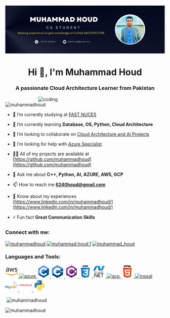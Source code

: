 ![logo](https://github.com/muhammadhoud/muhammadhoud/blob/main/Black%20and%20%20White%20Gradient%20Personal%20LinkedIn%20Banner.png)
<h1 align="center">Hi 👋, I'm Muhammad Houd</h1>
<h3 align="center">A passionate Cloud Architecture Learner from Pakistan</h3>

<img align="right" alt="coding" width="400" src="https://img.etimg.com/thumb/width-1200,height-1200,imgsize-638053,resizemode-75,msid-84146083/prime/technology-and-startups/booting-up-developer-economy-how-tech-startups-are-helping-coders-build-and-test-software-faster.jpg">

<p align="left"> <img src="https://komarev.com/ghpvc/?username=muhammadhoud&label=Profile%20views&color=0e75b6&style=flat" alt="muhammadhoud" /> </p>

- 🔭 I’m currently studying at [FAST NUCES](https://cfd.nu.edu.pk/)

- 🌱 I’m currently learning **Database, OS, Python, Cloud Architecture**

- 👯 I’m looking to collaborate on [Cloud Architecture and AI Projects](https://www.linkedin.com/showcase/microsoft-azure/)

- 🤝 I’m looking for help with [Azure Specialist](https://www.linkedin.com/showcase/microsoft-azure/)

- 👨‍💻 All of my projects are available at [https://github.com/muhammadhoud](https://github.com/muhammadhoud)

- 💬 Ask me about **C++, Python, AI, AZURE, AWS, GCP**

- 📫 How to reach me **6240houd@gmail.com**

- 📄 Know about my experiences [https://www.linkedin.com/in/muhammadhoud/](https://www.linkedin.com/in/muhammadhoud/)

- ⚡ Fun fact **Great Communication Skills**

<h3 align="left">Connect with me:</h3>
<p align="left">
<a href="https://linkedin.com/in/muhammadhoud" target="blank"><img align="center" src="https://raw.githubusercontent.com/rahuldkjain/github-profile-readme-generator/master/src/images/icons/Social/linked-in-alt.svg" alt="muhammadhoud" height="30" width="40" /></a>
<a href="https://fb.com/muhammad.houd.1" target="blank"><img align="center" src="https://raw.githubusercontent.com/rahuldkjain/github-profile-readme-generator/master/src/images/icons/Social/facebook.svg" alt="muhammad.houd.1" height="30" width="40" /></a>
<a href="https://instagram.com/muhammad_houd" target="blank"><img align="center" src="https://raw.githubusercontent.com/rahuldkjain/github-profile-readme-generator/master/src/images/icons/Social/instagram.svg" alt="muhammad_houd" height="30" width="40" /></a>
</p>

<h3 align="left">Languages and Tools:</h3>
<p align="left"> <a href="https://aws.amazon.com" target="_blank" rel="noreferrer"> <img src="https://raw.githubusercontent.com/devicons/devicon/master/icons/amazonwebservices/amazonwebservices-original-wordmark.svg" alt="aws" width="40" height="40"/> </a> <a href="https://azure.microsoft.com/en-in/" target="_blank" rel="noreferrer"> <img src="https://www.vectorlogo.zone/logos/microsoft_azure/microsoft_azure-icon.svg" alt="azure" width="40" height="40"/> </a> <a href="https://www.cprogramming.com/" target="_blank" rel="noreferrer"> <img src="https://raw.githubusercontent.com/devicons/devicon/master/icons/c/c-original.svg" alt="c" width="40" height="40"/> </a> <a href="https://www.w3schools.com/cpp/" target="_blank" rel="noreferrer"> <img src="https://raw.githubusercontent.com/devicons/devicon/master/icons/cplusplus/cplusplus-original.svg" alt="cplusplus" width="40" height="40"/> </a> <a href="https://www.w3schools.com/cs/" target="_blank" rel="noreferrer"> <img src="https://raw.githubusercontent.com/devicons/devicon/master/icons/csharp/csharp-original.svg" alt="csharp" width="40" height="40"/> </a> <a href="https://www.w3schools.com/css/" target="_blank" rel="noreferrer"> <img src="https://raw.githubusercontent.com/devicons/devicon/master/icons/css3/css3-original-wordmark.svg" alt="css3" width="40" height="40"/> </a> <a href="https://dotnet.microsoft.com/" target="_blank" rel="noreferrer"> <img src="https://raw.githubusercontent.com/devicons/devicon/master/icons/dot-net/dot-net-original-wordmark.svg" alt="dotnet" width="40" height="40"/> </a> <a href="https://cloud.google.com" target="_blank" rel="noreferrer"> <img src="https://www.vectorlogo.zone/logos/google_cloud/google_cloud-icon.svg" alt="gcp" width="40" height="40"/> </a> <a href="https://www.w3.org/html/" target="_blank" rel="noreferrer"> <img src="https://raw.githubusercontent.com/devicons/devicon/master/icons/html5/html5-original-wordmark.svg" alt="html5" width="40" height="40"/> </a> <a href="https://www.microsoft.com/en-us/sql-server" target="_blank" rel="noreferrer"> <img src="https://www.svgrepo.com/show/303229/microsoft-sql-server-logo.svg" alt="mssql" width="40" height="40"/> </a> <a href="https://www.mysql.com/" target="_blank" rel="noreferrer"> <img src="https://raw.githubusercontent.com/devicons/devicon/master/icons/mysql/mysql-original-wordmark.svg" alt="mysql" width="40" height="40"/> </a> <a href="https://www.oracle.com/" target="_blank" rel="noreferrer"> <img src="https://raw.githubusercontent.com/devicons/devicon/master/icons/oracle/oracle-original.svg" alt="oracle" width="40" height="40"/> </a> <a href="https://www.python.org" target="_blank" rel="noreferrer"> <img src="https://raw.githubusercontent.com/devicons/devicon/master/icons/python/python-original.svg" alt="python" width="40" height="40"/> </a> </p>

<p>&nbsp;<img align="center" src="https://github-readme-stats.vercel.app/api?username=muhammadhoud&show_icons=true&locale=en" alt="muhammadhoud" /></p>

<p><img align="center" src="https://github-readme-streak-stats.herokuapp.com/?user=muhammadhoud&" alt="muhammadhoud" /></p>

